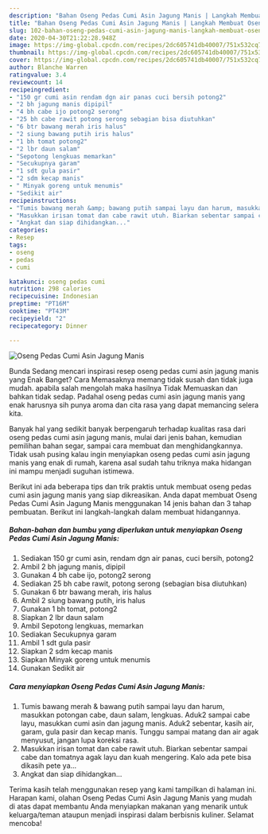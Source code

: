 ```yaml
---
description: "Bahan Oseng Pedas Cumi Asin Jagung Manis | Langkah Membuat Oseng Pedas Cumi Asin Jagung Manis Yang Bisa Manjain Lidah"
title: "Bahan Oseng Pedas Cumi Asin Jagung Manis | Langkah Membuat Oseng Pedas Cumi Asin Jagung Manis Yang Bisa Manjain Lidah"
slug: 102-bahan-oseng-pedas-cumi-asin-jagung-manis-langkah-membuat-oseng-pedas-cumi-asin-jagung-manis-yang-bisa-manjain-lidah
date: 2020-04-30T21:22:28.948Z
image: https://img-global.cpcdn.com/recipes/2dc605741db40007/751x532cq70/oseng-pedas-cumi-asin-jagung-manis-foto-resep-utama.jpg
thumbnail: https://img-global.cpcdn.com/recipes/2dc605741db40007/751x532cq70/oseng-pedas-cumi-asin-jagung-manis-foto-resep-utama.jpg
cover: https://img-global.cpcdn.com/recipes/2dc605741db40007/751x532cq70/oseng-pedas-cumi-asin-jagung-manis-foto-resep-utama.jpg
author: Blanche Warren
ratingvalue: 3.4
reviewcount: 14
recipeingredient:
- "150 gr cumi asin rendam dgn air panas cuci bersih potong2"
- "2 bh jagung manis dipipil"
- "4 bh cabe ijo potong2 serong"
- "25 bh cabe rawit potong serong sebagian bisa diutuhkan"
- "6 btr bawang merah iris halus"
- "2 siung bawang putih iris halus"
- "1 bh tomat potong2"
- "2 lbr daun salam"
- "Sepotong lengkuas memarkan"
- "Secukupnya garam"
- "1 sdt gula pasir"
- "2 sdm kecap manis"
- " Minyak goreng untuk menumis"
- "Sedikit air"
recipeinstructions:
- "Tumis bawang merah &amp; bawang putih sampai layu dan harum, masukkan potongan cabe, daun salam, lengkuas. Aduk2 sampai cabe layu, masukkan cumi asin dan jagung manis. Aduk2 sebentar, kasih air, garam, gula pasir dan kecap manis. Tunggu sampai matang dan air agak menyusut, jangan lupa koreksi rasa."
- "Masukkan irisan tomat dan cabe rawit utuh. Biarkan sebentar sampai cabe dan tomatnya agak layu dan kuah mengering. Kalo ada pete bisa dikasih pete ya..."
- "Angkat dan siap dihidangkan..."
categories:
- Resep
tags:
- oseng
- pedas
- cumi

katakunci: oseng pedas cumi 
nutrition: 298 calories
recipecuisine: Indonesian
preptime: "PT16M"
cooktime: "PT43M"
recipeyield: "2"
recipecategory: Dinner

---
```



![Oseng Pedas Cumi Asin Jagung Manis](https://img-global.cpcdn.com/recipes/2dc605741db40007/751x532cq70/oseng-pedas-cumi-asin-jagung-manis-foto-resep-utama.jpg)

Bunda Sedang mencari inspirasi resep oseng pedas cumi asin jagung manis yang Enak Banget? Cara Memasaknya memang tidak susah dan tidak juga mudah. apabila salah mengolah maka hasilnya Tidak Memuaskan dan bahkan tidak sedap. Padahal oseng pedas cumi asin jagung manis yang enak harusnya sih punya aroma dan cita rasa yang dapat memancing selera kita.

Banyak hal yang sedikit banyak berpengaruh terhadap kualitas rasa dari oseng pedas cumi asin jagung manis, mulai dari jenis bahan, kemudian pemilihan bahan segar, sampai cara membuat dan menghidangkannya. Tidak usah pusing kalau ingin menyiapkan oseng pedas cumi asin jagung manis yang enak di rumah, karena asal sudah tahu triknya maka hidangan ini mampu menjadi suguhan istimewa.




Berikut ini ada beberapa tips dan trik praktis untuk membuat oseng pedas cumi asin jagung manis yang siap dikreasikan. Anda dapat membuat Oseng Pedas Cumi Asin Jagung Manis menggunakan 14 jenis bahan dan 3 tahap pembuatan. Berikut ini langkah-langkah dalam membuat hidangannya.

<!--inarticleads1-->

##### Bahan-bahan dan bumbu yang diperlukan untuk menyiapkan Oseng Pedas Cumi Asin Jagung Manis:

1. Sediakan 150 gr cumi asin, rendam dgn air panas, cuci bersih, potong2
1. Ambil 2 bh jagung manis, dipipil
1. Gunakan 4 bh cabe ijo, potong2 serong
1. Sediakan 25 bh cabe rawit, potong serong (sebagian bisa diutuhkan)
1. Gunakan 6 btr bawang merah, iris halus
1. Ambil 2 siung bawang putih, iris halus
1. Gunakan 1 bh tomat, potong2
1. Siapkan 2 lbr daun salam
1. Ambil Sepotong lengkuas, memarkan
1. Sediakan Secukupnya garam
1. Ambil 1 sdt gula pasir
1. Siapkan 2 sdm kecap manis
1. Siapkan  Minyak goreng untuk menumis
1. Gunakan Sedikit air




<!--inarticleads2-->

##### Cara menyiapkan Oseng Pedas Cumi Asin Jagung Manis:

1. Tumis bawang merah &amp; bawang putih sampai layu dan harum, masukkan potongan cabe, daun salam, lengkuas. Aduk2 sampai cabe layu, masukkan cumi asin dan jagung manis. Aduk2 sebentar, kasih air, garam, gula pasir dan kecap manis. Tunggu sampai matang dan air agak menyusut, jangan lupa koreksi rasa.
1. Masukkan irisan tomat dan cabe rawit utuh. Biarkan sebentar sampai cabe dan tomatnya agak layu dan kuah mengering. Kalo ada pete bisa dikasih pete ya...
1. Angkat dan siap dihidangkan...




Terima kasih telah menggunakan resep yang kami tampilkan di halaman ini. Harapan kami, olahan Oseng Pedas Cumi Asin Jagung Manis yang mudah di atas dapat membantu Anda menyiapkan makanan yang menarik untuk keluarga/teman ataupun menjadi inspirasi dalam berbisnis kuliner. Selamat mencoba!
